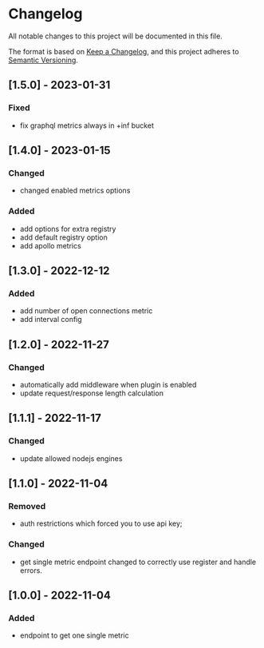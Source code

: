 # Changelog

All notable changes to this project will be documented in this file.

The format is based on [Keep a Changelog](https://keepachangelog.com/en/1.0.0/),
and this project adheres to [Semantic Versioning](https://semver.org/spec/v2.0.0.html).

## [1.5.0] - 2023-01-31

### Fixed

- fix graphql metrics always in +inf bucket

## [1.4.0] - 2023-01-15

### Changed

- changed enabled metrics options

### Added

- add options for extra registry
- add default registry option
- add apollo metrics

## [1.3.0] - 2022-12-12

### Added

- add number of open connections metric
- add interval config

## [1.2.0] - 2022-11-27

### Changed

- automatically add middleware when plugin is enabled
- update request/response length calculation

## [1.1.1] - 2022-11-17

### Changed

- update allowed nodejs engines

## [1.1.0] - 2022-11-04

### Removed

- auth restrictions which forced you to use api key;

### Changed

- get single metric endpoint changed to correctly use register and handle errors.

## [1.0.0] - 2022-11-04

### Added

- endpoint to get one single metric
